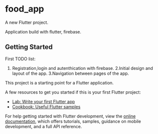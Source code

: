 # food_app

A new Flutter project.

Application build with flutter, firebase.

## Getting Started


First TODO list:

  1. Registration,login and autenthication with firebase.
  2.Initial design and layout of the app.
  3.Navigation between pages of the app.
 

This project is a starting point for a Flutter application.

A few resources to get you started if this is your first Flutter project:

- [Lab: Write your first Flutter app](https://docs.flutter.dev/get-started/codelab)
- [Cookbook: Useful Flutter samples](https://docs.flutter.dev/cookbook)

For help getting started with Flutter development, view the
[online documentation](https://docs.flutter.dev/), which offers tutorials,
samples, guidance on mobile development, and a full API reference.
